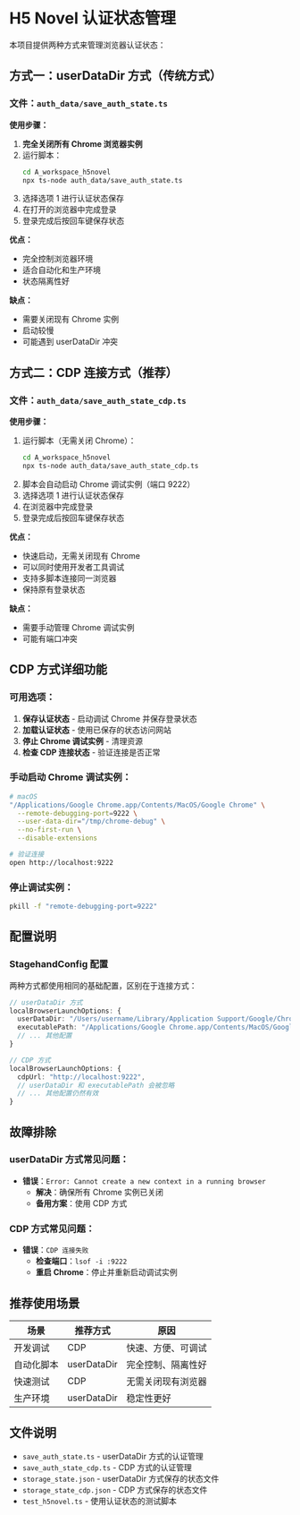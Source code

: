 # H5 Novel 认证状态管理

本项目提供两种方式来管理浏览器认证状态：

## 方式一：userDataDir 方式（传统方式）

### 文件：`auth_data/save_auth_state.ts`

**使用步骤：**
1. **完全关闭所有 Chrome 浏览器实例**
2. 运行脚本：
   ```bash
   cd A_workspace_h5novel
   npx ts-node auth_data/save_auth_state.ts
   ```
3. 选择选项 1 进行认证状态保存
4. 在打开的浏览器中完成登录
5. 登录完成后按回车键保存状态

**优点：**
- 完全控制浏览器环境
- 适合自动化和生产环境
- 状态隔离性好

**缺点：**
- 需要关闭现有 Chrome 实例
- 启动较慢
- 可能遇到 userDataDir 冲突

## 方式二：CDP 连接方式（推荐）

### 文件：`auth_data/save_auth_state_cdp.ts`

**使用步骤：**
1. 运行脚本（无需关闭 Chrome）：
   ```bash
   cd A_workspace_h5novel
   npx ts-node auth_data/save_auth_state_cdp.ts
   ```
2. 脚本会自动启动 Chrome 调试实例（端口 9222）
3. 选择选项 1 进行认证状态保存
4. 在浏览器中完成登录
5. 登录完成后按回车键保存状态

**优点：**
- 快速启动，无需关闭现有 Chrome
- 可以同时使用开发者工具调试
- 支持多脚本连接同一浏览器
- 保持原有登录状态

**缺点：**
- 需要手动管理 Chrome 调试实例
- 可能有端口冲突

## CDP 方式详细功能

### 可用选项：
1. **保存认证状态** - 启动调试 Chrome 并保存登录状态
2. **加载认证状态** - 使用已保存的状态访问网站
3. **停止 Chrome 调试实例** - 清理资源
4. **检查 CDP 连接状态** - 验证连接是否正常

### 手动启动 Chrome 调试实例：
```bash
# macOS
"/Applications/Google Chrome.app/Contents/MacOS/Google Chrome" \
  --remote-debugging-port=9222 \
  --user-data-dir="/tmp/chrome-debug" \
  --no-first-run \
  --disable-extensions

# 验证连接
open http://localhost:9222
```

### 停止调试实例：
```bash
pkill -f "remote-debugging-port=9222"
```

## 配置说明

### StagehandConfig 配置
两种方式都使用相同的基础配置，区别在于连接方式：

```typescript
// userDataDir 方式
localBrowserLaunchOptions: {
  userDataDir: "/Users/username/Library/Application Support/Google/Chrome",
  executablePath: "/Applications/Google Chrome.app/Contents/MacOS/Google Chrome",
  // ... 其他配置
}

// CDP 方式
localBrowserLaunchOptions: {
  cdpUrl: "http://localhost:9222",
  // userDataDir 和 executablePath 会被忽略
  // ... 其他配置仍然有效
}
```

## 故障排除

### userDataDir 方式常见问题：
- **错误**：`Error: Cannot create a new context in a running browser`
  - **解决**：确保所有 Chrome 实例已关闭
  - **备用方案**：使用 CDP 方式

### CDP 方式常见问题：
- **错误**：`CDP 连接失败`
  - **检查端口**：`lsof -i :9222`
  - **重启 Chrome**：停止并重新启动调试实例

## 推荐使用场景

| 场景 | 推荐方式 | 原因 |
|------|----------|------|
| 开发调试 | CDP | 快速、方便、可调试 |
| 自动化脚本 | userDataDir | 完全控制、隔离性好 |
| 快速测试 | CDP | 无需关闭现有浏览器 |
| 生产环境 | userDataDir | 稳定性更好 |

## 文件说明

- `save_auth_state.ts` - userDataDir 方式的认证管理
- `save_auth_state_cdp.ts` - CDP 方式的认证管理  
- `storage_state.json` - userDataDir 方式保存的状态文件
- `storage_state_cdp.json` - CDP 方式保存的状态文件
- `test_h5novel.ts` - 使用认证状态的测试脚本

